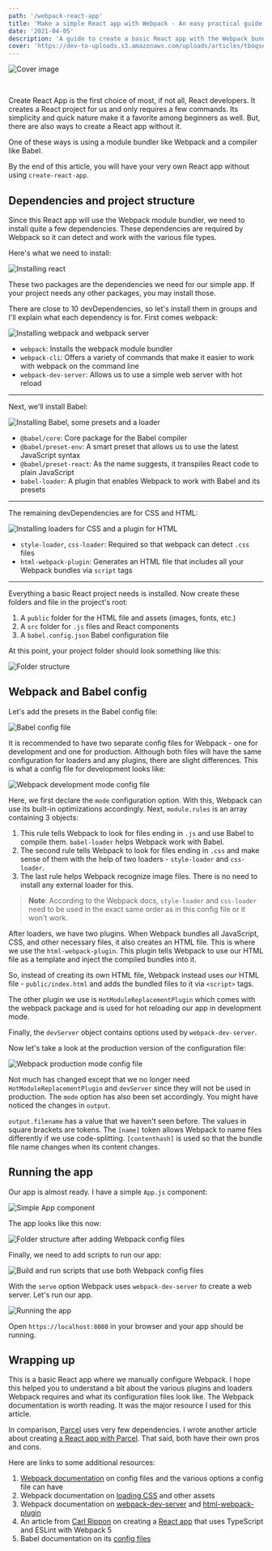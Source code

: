 ```yaml
---
path: '/webpack-react-app'
title: 'Make a simple React app with Webpack - An easy practical guide'
date: '2021-04-05'
description: 'A guide to create a basic React app with the Webpack bundler'
cover: 'https://dev-to-uploads.s3.amazonaws.com/uploads/articles/tboqsecxwxbjw3ya75kr.png'
---
```


![Cover image](https://dev-to-uploads.s3.amazonaws.com/uploads/articles/tboqsecxwxbjw3ya75kr.png)

<br />

Create React App is the first choice of most, if not all, React developers. It creates a React project for us and only requires a few commands. Its simplicity and quick nature make it a favorite among beginners as well. But, there are also ways to create a React app without it.

One of these ways is using a module bundler like Webpack and a compiler like Babel.

By the end of this article, you will have your very own React app without using `create-react-app`.

## Dependencies and project structure
Since this React app will use the Webpack module bundler, we need to install quite a few dependencies. These dependencies are required by Webpack so it can detect and work with the various file types.

Here's what we need to install:

![Installing react](https://dev-to-uploads.s3.amazonaws.com/uploads/articles/hxuk9s3coubsbyngjs6j.png)

These two packages are the dependencies we need for our simple app. If your project needs any other packages, you may install those. 

There are close to 10 devDependencies, so let's install them in groups and I'll explain what each dependency is for. First comes webpack:

![Installing webpack and webpack server](https://dev-to-uploads.s3.amazonaws.com/uploads/articles/gm5gclxvv2q6z6nbaajj.png)

* `webpack`: Installs the webpack module bundler
* `webpack-cli`: Offers a variety of commands that make it easier to work with webpack on the command line
* `webpack-dev-server`: Allows us to use a simple web server with hot reload

---

Next, we'll install Babel:

![Installing Babel, some presets and a loader](https://dev-to-uploads.s3.amazonaws.com/uploads/articles/grf4bb4s3tzlnqdizrvr.png)

* `@babel/core`: Core package for the Babel compiler
* `@babel/preset-env`: A smart preset that allows us to use the latest JavaScript syntax
* `@babel/preset-react`: As the name suggests, it transpiles React code to plain JavaScript
* `babel-loader`: A plugin that enables Webpack to work with Babel and its presets

---

The remaining devDependencies are for CSS and HTML:

![Installing loaders for CSS and a plugin for HTML](https://dev-to-uploads.s3.amazonaws.com/uploads/articles/8wqsfd230ub9rv2rpou9.png)

* `style-loader`, `css-loader`: Required so that webpack can detect `.css` files
* `html-webpack-plugin`: Generates an HTML file that includes all your Webpack bundles via `script` tags

---

Everything a basic React project needs is installed. Now create these folders and file in the project's root:

1. A `public` folder for the HTML file and assets (images, fonts, etc.)
2. A `src` folder for `.js` files and React components
3. A `babel.config.json` Babel configuration file

At this point, your project folder should look something like this:

![Folder structure](https://dev-to-uploads.s3.amazonaws.com/uploads/articles/fau70gxxufbz49ys0v4b.JPG)

## Webpack and Babel config
Let's add the presets in the Babel config file:

![Babel config file](https://dev-to-uploads.s3.amazonaws.com/uploads/articles/dhrtljke6m69muod5bal.png)

It is recommended to have two separate config files for Webpack - one for development and one for production. Although both files will have the same configuration for loaders and any plugins, there are slight differences. This is what a config file for development looks like:

![Webpack development mode config file](https://dev-to-uploads.s3.amazonaws.com/uploads/articles/p8zfbvnmd6xv06c1bqf1.png)

Here, we first declare the `mode` configuration option. With this, Webpack can use its built-in optimizations accordingly. Next, `module.rules` is an array containing 3 objects:

1. This rule tells Webpack to look for files ending in `.js` and use Babel to compile them. `babel-loader` helps Webpack work with Babel.
2. The second rule tells Webpack to look for files ending in `.css` and make sense of them with the help of two loaders - `style-loader` and `css-loader`.
3. The last rule helps Webpack recognize image files. There is no need to install any external loader for this.

> **Note**: According to the Webpack docs, `style-loader` and `css-loader` need to be used in the exact same order as in this config file or it won't work.

After loaders, we have two plugins. When Webpack bundles all JavaScript, CSS, and other necessary files, it also creates an HTML file. This is where we use the `html-webpack-plugin`. This plugin tells Webpack to use our HTML file as a template and inject the compiled bundles into it.

So, instead of creating its own HTML file, Webpack instead uses *our* HTML file - `public/index.html` and adds the bundled files to it via `<script>` tags.

The other plugin we use is `HotModuleReplacementPlugin` which comes with the webpack package and is used for hot reloading our app in development mode.

Finally, the `devServer` object contains options used by `webpack-dev-server`.

Now let's take a look at the production version of the configuration file:

![Webpack production mode config file](https://dev-to-uploads.s3.amazonaws.com/uploads/articles/whm4q3s5t5vkce50j9k2.png)

Not much has changed except that we no longer need `HotModuleReplacementPlugin` and `devServer` since they will not be used in production. The `mode` option has also been set accordingly. You might have noticed the changes in `output`.

`output.filename` has a value that we haven't seen before. The values in square brackets are tokens. The `[name]` token allows Webpack to name files differently if we use code-splitting. `[contenthash]` is used so that the bundle file name changes when its content changes.

## Running the app
Our app is almost ready. I have a simple `App.js` component:

![Simple App component](https://dev-to-uploads.s3.amazonaws.com/uploads/articles/jlbntbk3wmwq12lnqb6g.png)

The app looks like this now:

![Folder structure after adding Webpack config files](https://dev-to-uploads.s3.amazonaws.com/uploads/articles/rupfvcwip7fzozxrz4it.JPG)

Finally, we need to add scripts to run our app:

![Build and run scripts that use both Webpack config files](https://dev-to-uploads.s3.amazonaws.com/uploads/articles/mox77xufnpdd270uuv7p.png)

With the `serve` option Webpack uses `webpack-dev-server` to create a web server. Let's run our app.

![Running the app](https://dev-to-uploads.s3.amazonaws.com/uploads/articles/b6hmewbev8dpvnxiu5dc.png)

Open `https://localhost:8080` in your browser and your app should be running.

## Wrapping up
This is a basic React app where we manually configure Webpack. I hope this helped you to understand a bit about the various plugins and loaders Webpack requires and what its configuration files look like. The Webpack documentation is worth reading. It was the major resource I used for this article.

In comparison, [Parcel](https://parceljs.org/getting_started.html) uses very few dependencies. I wrote another article about creating [a React app with Parcel](https://niharraoteblog.netlify.app/how-to-create-a-minimal-react-and-parcel-app-in-5-steps). That said, both have their own pros and cons. 

Here are links to some additional resources:
1. [Webpack documentation](https://webpack.js.org/configuration/) on config files and the various options a config file can have
2. Webpack documentation on [loading CSS](https://webpack.js.org/guides/asset-management/#loading-css) and other assets
3. Webpack documentation on [webpack-dev-server](https://webpack.js.org/guides/development/#using-webpack-dev-server) and [html-webpack-plugin](https://webpack.js.org/plugins/html-webpack-plugin/#basic-usage)
4. An article from [Carl Rippon](https://twitter.com/carlrippon) on creating a [React app](https://www.carlrippon.com/creating-react-app-with-typescript-eslint-with-webpack5/) that uses TypeScript and ESLint with Webpack 5
5. Babel documentation on its [config files](https://babeljs.io/docs/en/configuration)